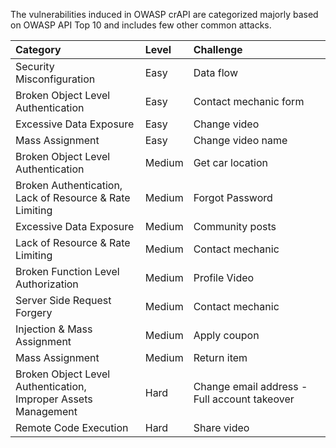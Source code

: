 The vulnerabilities induced in OWASP crAPI are categorized majorly based on OWASP API Top 10 and includes few other common attacks.

| Category                                                            | Level  | Challenge                                    |
|:--------------------------------------------------------------------|:-------|:---------------------------------------------|
| Security Misconfiguration                                           | Easy   | Data flow                                    |
| Broken Object Level Authentication                                  | Easy   | Contact mechanic form                        |
| Excessive Data Exposure                                             | Easy   | Change video                                 |
| Mass Assignment                                                     | Easy   | Change video name                            |
| Broken Object Level Authentication                                  | Medium | Get car location                             |
| Broken Authentication,<br/> Lack of Resource & Rate Limiting        | Medium | Forgot Password                              |
| Excessive Data Exposure                                             | Medium | Community posts                              |
| Lack of Resource & Rate Limiting                                    | Medium | Contact mechanic                             |
| Broken Function Level Authorization                                 | Medium | Profile Video                                |
| Server Side Request Forgery                                         | Medium | Contact mechanic                             |
| Injection & Mass Assignment                                         | Medium | Apply coupon                                 |
| Mass Assignment                                                     | Medium | Return item                                  |
| Broken Object Level Authentication,<br/> Improper Assets Management | Hard   | Change email address - Full account takeover |
| Remote Code Execution                                               | Hard   | Share video                                  |
